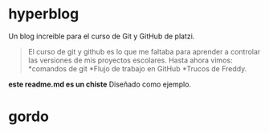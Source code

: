 # hyperblog
Un blog increible para el curso de Git y GitHub de platzi.
>El curso de git y github es lo que me faltaba para aprender a controlar las versiones de mis proyectos escolares.
Hasta ahora vimos:
*comandos de git
*Flujo de trabajo en GitHub
*Trucos de Freddy.

**este readme.md es un chiste** Diseñado como ejemplo.
<htnl>
  <body>
  <head>
  </head>
  <body>
    <h1>gordo</h1>
  </body>
  </html>
